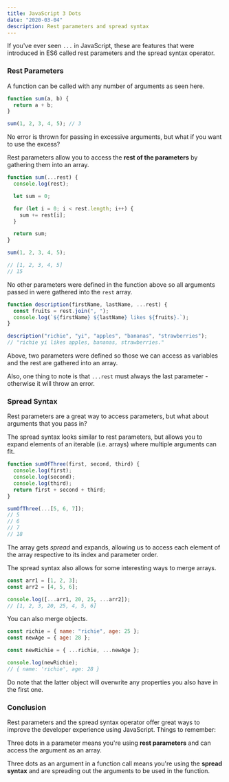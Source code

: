 ```yaml
---
title: JavaScript 3 Dots
date: "2020-03-04"
description: Rest parameters and spread syntax
---
```


If you've ever seen <code>...</code> in JavaScript, these are features that were introduced in ES6 called rest parameters and the spread syntax operator.

<h3>Rest Parameters</h3>

A function can be called with any number of arguments as seen here.

```javascript
function sum(a, b) {
  return a + b;
}

sum(1, 2, 3, 4, 5); // 3
```

No error is thrown for passing in excessive arguments, but what if you want to use the excess?

Rest parameters allow you to access the <b>rest of the parameters</b> by gathering them into an array.

```javascript
function sum(...rest) {
  console.log(rest);

  let sum = 0;

  for (let i = 0; i < rest.length; i++) {
    sum += rest[i];
  }

  return sum;
}

sum(1, 2, 3, 4, 5);

// [1, 2, 3, 4, 5]
// 15
```

No other parameters were defined in the function above so all arguments passed in were gathered into the <code>rest</code> array.

```javascript
function description(firstName, lastName, ...rest) {
  const fruits = rest.join(", ");
  console.log(`${firstName} ${lastName} likes ${fruits}.`);
}

description("richie", "yi", "apples", "bananas", "strawberries");
// "richie yi likes apples, bananas, strawberries."
```

Above, two parameters were defined so those we can access as variables and the rest are gathered into an array.

Also, one thing to note is that <code>...rest</code> must always the last parameter - otherwise it will throw an error.

<h3>Spread Syntax</h3>

Rest parameters are a great way to access parameters, but what about arguments that you pass in?

The spread syntax looks similar to rest parameters, but allows you to expand elements of an iterable (i.e. arrays) where multiple arguments can fit.

```javascript
function sumOfThree(first, second, third) {
  console.log(first);
  console.log(second);
  console.log(third);
  return first + second + third;
}

sumOfThree(...[5, 6, 7]);
// 5
// 6
// 7
// 18
```

The array gets <i>spread</i> and expands, allowing us to access each element of the array respective to its index and parameter order.

The spread syntax also allows for some interesting ways to merge arrays.

```javascript
const arr1 = [1, 2, 3];
const arr2 = [4, 5, 6];

console.log([...arr1, 20, 25, ...arr2]);
// [1, 2, 3, 20, 25, 4, 5, 6]
```

You can also merge objects.

```javascript
const richie = { name: "richie", age: 25 };
const newAge = { age: 28 };

const newRichie = { ...richie, ...newAge };

console.log(newRichie);
// { name: 'richie', age: 28 }
```

Do note that the latter object will overwrite any properties you also have in the first one.

<h3>Conclusion</h3>

Rest parameters and the spread syntax operator offer great ways to improve the developer experience using JavaScript. Things to remember:

Three dots in a parameter means you're using <b>rest parameters</b> and can access the argument as an array.

Three dots as an argument in a function call means you're using the <b>spread syntax</b> and are spreading out the arguments to be used in the function.
